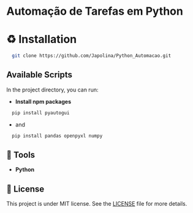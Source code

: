 # Automação de Tarefas em Python
# ♻️ Installation
```bash
  git clone https://github.com/Japolina/Python_Automacao.git
```
## Available Scripts

In the project directory, you can run:
- **Install npm packages**
```bash
  pip install pyautogui
```
- and
```bash
  pip install pandas openpyxl numpy
```

## 🔨 Tools
- **Python**

## 📜 License
This project is under MIT license. See the <a href="https://github.com/Japolina/Python_Automacao/blob/master/LICENSE">LICENSE</a> file for more details.
